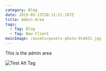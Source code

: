 ```yaml
---
category: Blog
date: 2019-05-13T20:11:11.297Z
title: Admin Area
tags:
  - Tag: Blog
  - Tag: New Client
mainImage: /assets/pexels-photo-914931.jpg
---
```

This is the admin area

![Test Alt Tag](/assets/d74827.png "Test Title Tag")
